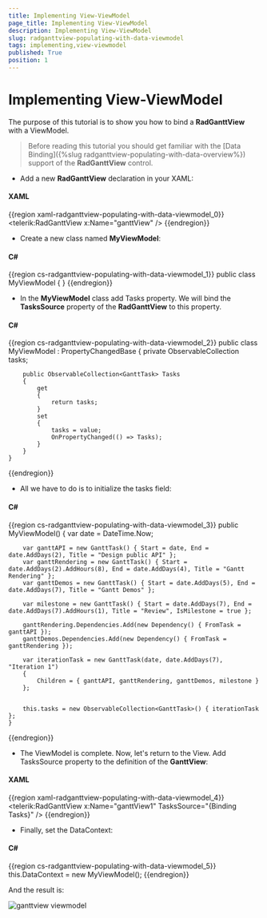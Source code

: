 ```yaml
---
title: Implementing View-ViewModel
page_title: Implementing View-ViewModel
description: Implementing View-ViewModel
slug: radganttview-populating-with-data-viewmodel
tags: implementing,view-viewmodel
published: True
position: 1
---
```


# Implementing View-ViewModel

The purpose of this tutorial is to show you how to bind a __RadGanttView__ with a ViewModel.

>Before reading this tutorial you should get familiar with the [Data Binding]({%slug radganttview-populating-with-data-overview%}) support of the __RadGanttView__ control. 

* Add a new __RadGanttView__ declaration in your XAML:

#### __XAML__

{{region xaml-radganttview-populating-with-data-viewmodel_0}}
	<telerik:RadGanttView x:Name="ganttView" />
{{endregion}}

* Create a new class named __MyViewModel__:

#### __C#__

{{region cs-radganttview-populating-with-data-viewmodel_1}}
	public class MyViewModel
	{
	}
{{endregion}}

* In the __MyViewModel__ class add Tasks property. We will bind the __TasksSource__ property of the __RadGanttView__ to this property. 

#### __C#__

{{region cs-radganttview-populating-with-data-viewmodel_2}}
	public class MyViewModel : PropertyChangedBase
	{
	    private ObservableCollection<GanttTask> tasks;
	
	    public ObservableCollection<GanttTask> Tasks
	    {
	        get
	        {
	            return tasks;
	        }
	        set
	        {
	            tasks = value;
	            OnPropertyChanged(() => Tasks);
	        }
	    }
	}
{{endregion}}

* All we have to do is to initialize the tasks field: 

#### __C#__

{{region cs-radganttview-populating-with-data-viewmodel_3}}
	public MyViewModel()
	{
	    var date = DateTime.Now;
	
	    var ganttAPI = new GanttTask() { Start = date, End = date.AddDays(2), Title = "Design public API" };
	    var ganttRendering = new GanttTask() { Start = date.AddDays(2).AddHours(8), End = date.AddDays(4), Title = "Gantt Rendering" };
	    var ganttDemos = new GanttTask() { Start = date.AddDays(5), End = date.AddDays(7), Title = "Gantt Demos" };
	
	    var milestone = new GanttTask() { Start = date.AddDays(7), End = date.AddDays(7).AddHours(1), Title = "Review", IsMilestone = true };
	
	    ganttRendering.Dependencies.Add(new Dependency() { FromTask = ganttAPI });
	    ganttDemos.Dependencies.Add(new Dependency() { FromTask = ganttRendering });
	
	    var iterationTask = new GanttTask(date, date.AddDays(7), "Iteration 1")
	    {
	        Children = { ganttAPI, ganttRendering, ganttDemos, milestone }
	    };
	
	
	    this.tasks = new ObservableCollection<GanttTask>() { iterationTask };
	}
{{endregion}}

* The ViewModel is complete. Now, let's return to the View. Add TasksSource property to the definition of the __GanttView__:

#### __XAML__

{{region xaml-radganttview-populating-with-data-viewmodel_4}}
	<telerik:RadGanttView x:Name="ganttView1" TasksSource="{Binding Tasks}"  />
{{endregion}}

* Finally, set the DataContext: 	

#### __C#__

{{region cs-radganttview-populating-with-data-viewmodel_5}}
	this.DataContext = new MyViewModel();
{{endregion}}

And the result is:

![ganttview viewmodel](images/ganttview_viewmodel.png)